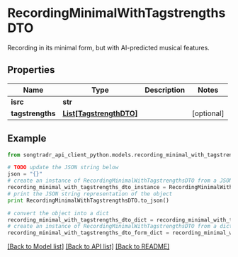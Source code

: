 # RecordingMinimalWithTagstrengthsDTO

Recording in its minimal form, but with AI-predicted musical features.

## Properties

Name | Type | Description | Notes
------------ | ------------- | ------------- | -------------
**isrc** | **str** |  | 
**tagstrengths** | [**List[TagstrengthDTO]**](TagstrengthDTO.md) |  | [optional] 

## Example

```python
from songtradr_api_client_python.models.recording_minimal_with_tagstrengths_dto import RecordingMinimalWithTagstrengthsDTO

# TODO update the JSON string below
json = "{}"
# create an instance of RecordingMinimalWithTagstrengthsDTO from a JSON string
recording_minimal_with_tagstrengths_dto_instance = RecordingMinimalWithTagstrengthsDTO.from_json(json)
# print the JSON string representation of the object
print RecordingMinimalWithTagstrengthsDTO.to_json()

# convert the object into a dict
recording_minimal_with_tagstrengths_dto_dict = recording_minimal_with_tagstrengths_dto_instance.to_dict()
# create an instance of RecordingMinimalWithTagstrengthsDTO from a dict
recording_minimal_with_tagstrengths_dto_form_dict = recording_minimal_with_tagstrengths_dto.from_dict(recording_minimal_with_tagstrengths_dto_dict)
```
[[Back to Model list]](../README.md#documentation-for-models) [[Back to API list]](../README.md#documentation-for-api-endpoints) [[Back to README]](../README.md)


